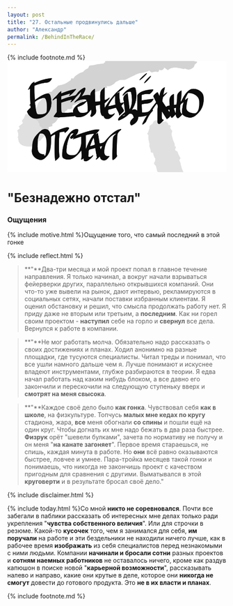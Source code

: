 ```yaml
---
layout: post
title: "27. Остальные продвинулись дальше"
author: "Александр"
permalink: /BehindInTheRace/
---
```

{% include footnote.md %}
<a href="/_cards/">!["Всё ушли далеко вперед"](/_img/27.svg)</a>
# "Безнадежно отстал"

### Ощущения
{% include motive.html %}Ощущение того, что самый последний в этой гонке

{% include reflect.html %}
>**"**Два-три месяца и мой проект попал в главное течение направления. Я только начинал, а вокруг начали взрываться фейерверки других, параллельно открывшихся компаний. Они что-то уже вывели на рынок, дают интервью, рекламируются в социальных сетях, начали поставки избранным клиентам. Я оценил  обстановку и решил, что смысла продолжать работу нет. Я приду даже не вторым или третьим, а **последним**. Как ни горел своим проектом - **наступил** себе на горло и **свернул** все дела. Вернулся к работе в компании.

>**"**Не мог работать молча. Обязательно надо рассказать о своих достижениях и планах. Ходил анонимно на разные площадки, где тусуются специалисты. Читал треды и понимал, что все ушли намного дальше чем я. Лучше понимают и искуснее владеют инструментами, глубже разбираются в теории. Я  едва начал работать над каким нибудь блоком, а все давно его закончили и перескочили на следующую ступеньку вверх и **смотрят на меня свысока**. 

>**"**Каждое своё дело было **как гонка**. Чувствовал себя **как в школе**, на физкультуре. Топчусь **малых мне кедах по кругу** стадиона, жара, **все** меня обогнали **со спины** и пошли ещё на один круг. Чтобы догнать их мне надо бежать в два раза быстрее. **Физрук** орёт "шевели булками", зачета по нормативу не получу и он меня "**на канате загоняет**". Первое время стараешься, не спишь, каждая минута в работе. Но **они** всё равно оказываются быстрее, ловчее и умнее. Пара-тройка месяцев такой гонки и понимаешь, что никогда не закончишь проект с качеством пригодным для сравнения с другими. Выматывался в этой **круговерти** и в результате бросал своё дело."

{% include disclaimer.html %}

{% include today.html %}Со мной **никто не соревновался**. Почти все забегали в паблики рассказать об интересных мне делах только ради укрепления "**чувства собственного величия**". Или для строчки в резюме. Какой-то **кусочек** того, чем я занимался для себя, **им поручали** на работе и эти бездельники не находили ничего лучше, как в рабочее время **изображать** из себя специалистов перед незнакомыми с ними людьми. Компании **начинали и бросали сотни** разных проектов и **сотням наемных работников** не оставалось ничего, кроме как раздув капюшон в поиске новой "**карьерной возможности**", рассказывать налево и направо, какие они крутые в деле, которое они **никогда не смогут** довести до готового продукта. Это **не в их власти и планах**. 

{% include footnote.md %}
